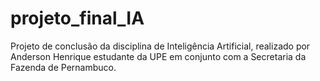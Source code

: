 # projeto_final_IA
Projeto de conclusão da disciplina de Inteligência Artificial, realizado por Anderson Henrique estudante da UPE 
em conjunto com a Secretaria da Fazenda de Pernambuco.
